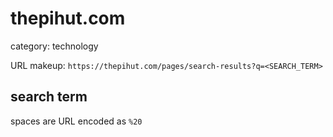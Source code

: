 # thepihut.com

category: technology

URL makeup: `https://thepihut.com/pages/search-results?q=<SEARCH_TERM>`

## search term
spaces are URL encoded as `%20`
